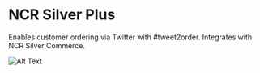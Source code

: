 # NCR Silver Plus
Enables customer ordering via Twitter with #tweet2order.  Integrates with NCR Silver Commerce.

![Alt Text](https://media.giphy.com/media/GI1kfuiI4Tzgc/giphy.gif)
